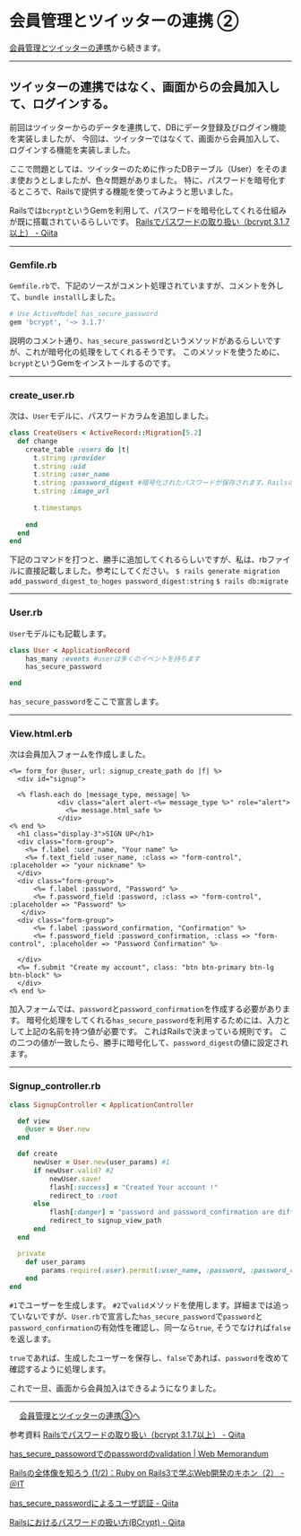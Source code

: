 # 会員管理とツイッターの連携 ②
[会員管理とツイッターの連携](会員管理とツイッターの連携.md)から続きます。

- - - -
## ツイッターの連携ではなく、画面からの会員加入して、ログインする。

前回はツイッターからのデータを連携して、DBにデータ登録及びログイン機能を実装しましたが、
今回は、ツイッターではなくて、画面から会員加入して、ログインする機能を実装しました。

ここで問題としては、ツイッターのために作ったDBテーブル（User）をそのまま使おうとしましたが、色々問題がありました。
特に、パスワードを暗号化するところで、Railsで提供する機能を使ってみようと思いました。

Railsでは`bcrypt`というGemを利用して、パスワードを暗号化してくれる仕組みが既に搭載されているらしいです。
[Railsでパスワードの取り扱い（bcrypt 3.1.7以上） - Qiita](https://qiita.com/chobi9999/items/20b962a324a0bdbfc0dc)
- - - -
### Gemfile.rb
`Gemfile.rb`で、下記のソースがコメント処理されていますが、コメントを外して、`bundle install`しました。
```ruby
# Use ActiveModel has_secure_password
gem 'bcrypt', '~> 3.1.7'
```
 説明のコメント通り、`has_secure_password`というメソッドがあるらしいですが、これが暗号化の処理をしてくれるそうです。
このメソッドを使うために、`bcrypt`というGemをインストールするのです。
- - - -
### create_user.rb
次は、`User`モデルに、パスワードカラムを追加しました。
```ruby
class CreateUsers < ActiveRecord::Migration[5.2]
  def change
    create_table :users do |t|
      t.string :provider
      t.string :uid
      t.string :user_name
      t.string :password_digest #暗号化されたパスワードが保存されます。Railsの規則
      t.string :image_url
    
      t.timestamps
      
    end
  end
end
```
下記のコマンドを打つと、勝手に追加してくれるらしいですが、私は、rbファイルに直接記載しました。参考にしてください。
`$ rails generate migration add_password_digest_to_hoges password_digest:string`
`$ rails db:migrate`

- - - -
### User.rb
`User`モデルにも記載します。
```ruby
class User < ApplicationRecord
    has_many :events #userは多くのイベントを持ちます
    has_secure_password 

end

```
`has_secure_password`をここで宣言します。

- - - -
### View.html.erb

次は会員加入フォームを作成しました。
```erb
<%= form_for @user, url: signup_create_path do |f| %>
  <div id="signup">

  <% flash.each do |message_type, message| %> 
            <div class="alert alert-<%= message_type %>" role="alert">
              <%= message.html_safe %>
            </div>
<% end %>
  <h1 class="display-3">SIGN UP</h1>
  <div class="form-group">
    <%= f.label :user_name, "Your name" %>
    <%= f.text_field :user_name, :class => "form-control", :placeholder => "your nickname" %>
  </div>
  <div class="form-group">
      <%= f.label :password, "Password" %> 
      <%= f.password_field :password, :class => "form-control", :placeholder => "Password" %> 
   </div>
  <div class="form-group">
      <%= f.label :password_confirmation, "Confirmation" %>
      <%= f.password_field :password_confirmation, :class => "form-control", :placeholder => "Password Confirmation" %>

  </div>
  <%= f.submit "Create my account", class: "btn btn-primary btn-lg btn-block" %>
  </div>
<% end %>
```
加入フォームでは、`password`と`password_confirmation`を作成する必要があります。
暗号化処理をしてくれる`has_secure_password`を利用するためには、入力として上記の名前を持つ値が必要です。
これはRailsで決まっている規則です。
この二つの値が一致したら、勝手に暗号化して、`password_digest`の値に設定されます。
- - - -
### Signup_controller.rb
```ruby
class SignupController < ApplicationController

  def view
    @user = User.new
  end

  def create
      newUser = User.new(user_params) #1
      if newUser.valid? #2
          newUser.save!
          flash[:success] = "Created Your account !"
          redirect_to :root
      else 
          flash[:danger] = "password and password_confirmation are different.<br> Please make sure password"
          redirect_to signup_view_path
      end
  end

  private
    def user_params
        params.require(:user).permit(:user_name, :password, :password_confirmation)
    end
end
```
`#1`でユーザーを生成します。
`#2`で`valid`メソッドを使用します。詳細までは追っていないですが、`User.rb`で宣言した`has_secure_password`で`password`と`password_confirmation`の有効性を確認し、同一なら`true`, そうでなければ`false`を返します。

`true`であれば、生成したユーザーを保存し、`false`であれば、`password`を改めて確認するように処理します。

これで一旦、画面から会員加入はできるようになりました。

- - - -

　																																							[会員管理とツイッターの連携③へ](会員管理とツイッターの連携③.md)





参考資料
[Railsでパスワードの取り扱い（bcrypt 3.1.7以上） - Qiita](https://qiita.com/chobi9999/items/20b962a324a0bdbfc0dc)

[has_secure_passowordでのpasswordのvalidation | Web Memorandum](http://www.utsushiiro.jp/blog/archives/211)

[Railsの全体像を知ろう (1/2)：Ruby on Rails3で学ぶWeb開発のキホン（2） - ＠IT](https://www.atmarkit.co.jp/ait/articles/1103/09/news112.html)

[has_secure_passwordによるユーザ認証 - Qiita](https://qiita.com/yosukeyoshida/items/18c31bb15335f417dfa0)

[Railsにおけるパスワードの扱い方(BCrypt) - Qiita](https://qiita.com/tatane616/items/c00182179e498aa9c53e)




